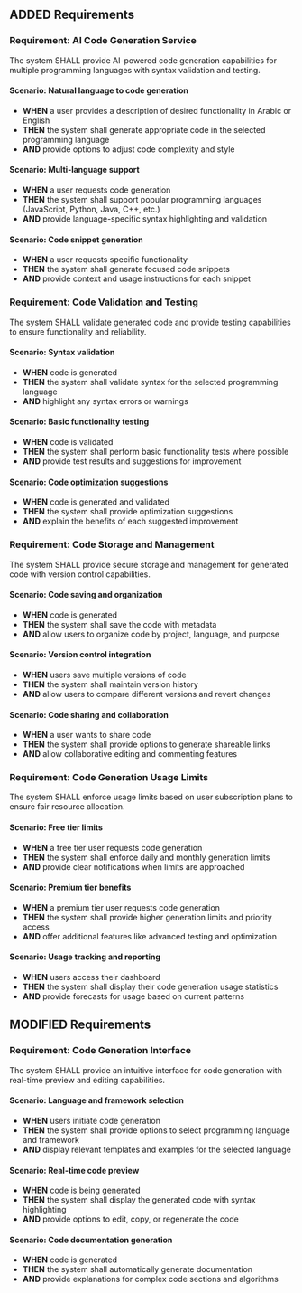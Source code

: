 ## ADDED Requirements
### Requirement: AI Code Generation Service
The system SHALL provide AI-powered code generation capabilities for multiple programming languages with syntax validation and testing.

#### Scenario: Natural language to code generation
- **WHEN** a user provides a description of desired functionality in Arabic or English
- **THEN** the system shall generate appropriate code in the selected programming language
- **AND** provide options to adjust code complexity and style

#### Scenario: Multi-language support
- **WHEN** a user requests code generation
- **THEN** the system shall support popular programming languages (JavaScript, Python, Java, C++, etc.)
- **AND** provide language-specific syntax highlighting and validation

#### Scenario: Code snippet generation
- **WHEN** a user requests specific functionality
- **THEN** the system shall generate focused code snippets
- **AND** provide context and usage instructions for each snippet

### Requirement: Code Validation and Testing
The system SHALL validate generated code and provide testing capabilities to ensure functionality and reliability.

#### Scenario: Syntax validation
- **WHEN** code is generated
- **THEN** the system shall validate syntax for the selected programming language
- **AND** highlight any syntax errors or warnings

#### Scenario: Basic functionality testing
- **WHEN** code is validated
- **THEN** the system shall perform basic functionality tests where possible
- **AND** provide test results and suggestions for improvement

#### Scenario: Code optimization suggestions
- **WHEN** code is generated and validated
- **THEN** the system shall provide optimization suggestions
- **AND** explain the benefits of each suggested improvement

### Requirement: Code Storage and Management
The system SHALL provide secure storage and management for generated code with version control capabilities.

#### Scenario: Code saving and organization
- **WHEN** code is generated
- **THEN** the system shall save the code with metadata
- **AND** allow users to organize code by project, language, and purpose

#### Scenario: Version control integration
- **WHEN** users save multiple versions of code
- **THEN** the system shall maintain version history
- **AND** allow users to compare different versions and revert changes

#### Scenario: Code sharing and collaboration
- **WHEN** a user wants to share code
- **THEN** the system shall provide options to generate shareable links
- **AND** allow collaborative editing and commenting features

### Requirement: Code Generation Usage Limits
The system SHALL enforce usage limits based on user subscription plans to ensure fair resource allocation.

#### Scenario: Free tier limits
- **WHEN** a free tier user requests code generation
- **THEN** the system shall enforce daily and monthly generation limits
- **AND** provide clear notifications when limits are approached

#### Scenario: Premium tier benefits
- **WHEN** a premium tier user requests code generation
- **THEN** the system shall provide higher generation limits and priority access
- **AND** offer additional features like advanced testing and optimization

#### Scenario: Usage tracking and reporting
- **WHEN** users access their dashboard
- **THEN** the system shall display their code generation usage statistics
- **AND** provide forecasts for usage based on current patterns

## MODIFIED Requirements
### Requirement: Code Generation Interface
The system SHALL provide an intuitive interface for code generation with real-time preview and editing capabilities.

#### Scenario: Language and framework selection
- **WHEN** users initiate code generation
- **THEN** the system shall provide options to select programming language and framework
- **AND** display relevant templates and examples for the selected language

#### Scenario: Real-time code preview
- **WHEN** code is being generated
- **THEN** the system shall display the generated code with syntax highlighting
- **AND** provide options to edit, copy, or regenerate the code

#### Scenario: Code documentation generation
- **WHEN** code is generated
- **THEN** the system shall automatically generate documentation
- **AND** provide explanations for complex code sections and algorithms

